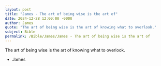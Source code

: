 ```yaml
---
layout: post
title: "James - The art of being wise is the art of"
date: 2024-12-28 12:00:00 -0000
author: James
quote: "The art of being wise is the art of knowing what to overlook."
subject: Bible
permalink: /Bible/James/James - The art of being wise is the art of
---
```


The art of being wise is the art of knowing what to overlook.

- James

